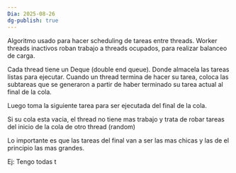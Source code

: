 ```yaml
---
Dia: 2025-08-26
dg-publish: true
---
```

Algoritmo usado para hacer scheduling de tareas entre threads. Worker threads inactivos roban trabajo a threads ocupados, para realizar balanceo de carga.

Cada thread tiene un Deque (double end queue). Donde almacela las tareas listas para ejecutar. Cuando un thread termina de hacer su tarea, coloca las subtareas que se generaron a partir de haber terminado su tarea actual al final de la cola. 

Luego toma la siguiente tarea para ser ejecutada del final de la cola. 

Si su cola esta vacia, el thread no tiene mas trabajo y trata de robar tareas del inicio de la cola de otro thread (random)

Lo importante es que las tareas del final van a ser las mas chicas y las de el principio las mas grandes. 

Ej: Tengo todas t